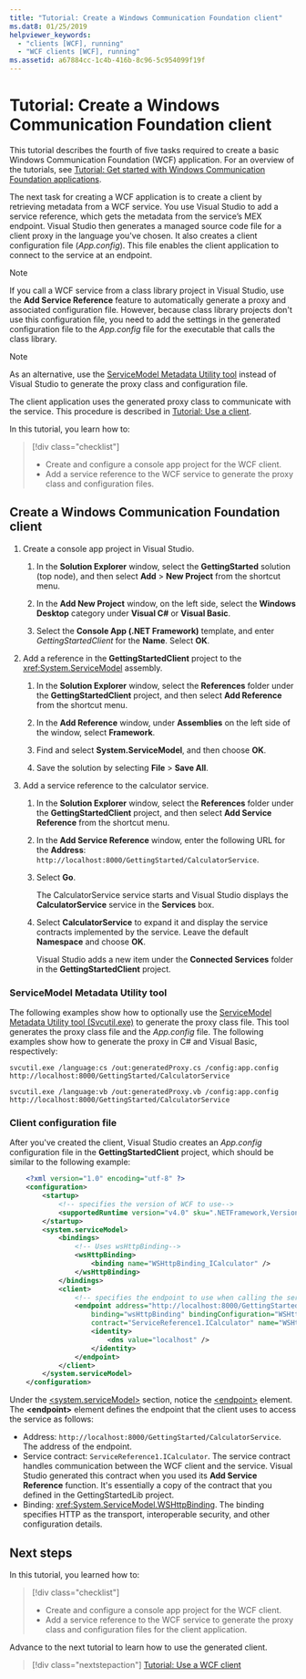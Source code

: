 ```yaml
---
title: "Tutorial: Create a Windows Communication Foundation client"
ms.dat8: 01/25/2019
helpviewer_keywords:
  - "clients [WCF], running"
  - "WCF clients [WCF], running"
ms.assetid: a67884cc-1c4b-416b-8c96-5c954099f19f
---
```

# Tutorial: Create a Windows Communication Foundation client

This tutorial describes the fourth of five tasks required to create a basic Windows Communication Foundation (WCF) application. For an overview of the tutorials, see [Tutorial: Get started with Windows Communication Foundation applications](getting-started-tutorial.md).

The next task for creating a WCF application is to create a client by retrieving metadata from a WCF service. You use Visual Studio to add a service reference, which gets the metadata from the service’s MEX endpoint. Visual Studio then generates a managed source code file for a client proxy in the language you've chosen. It also creates a client configuration file (*App.config*). This file enables the client application to connect to the service at an endpoint. 

> [!NOTE]
> If you call a WCF service from a class library project in Visual Studio, use the **Add Service Reference** feature to automatically generate a proxy and associated configuration file. However, because class library projects don't use this configuration file, you need to add the settings in the generated configuration file to the *App.config* file for the executable that calls the class library.

> [!NOTE]
> As an alternative, use the [ServiceModel Metadata Utility tool](#servicemodel-metadata-utility-tool) instead of Visual Studio to generate the proxy class and configuration file.

The client application uses the generated proxy class to communicate with the service. This procedure is described in [Tutorial: Use a client](how-to-use-a-wcf-client.md).

In this tutorial, you learn how to:
> [!div class="checklist"]
> - Create and configure a console app project for the WCF client.
> - Add a service reference to the WCF service to generate the proxy class and configuration files.


## Create a Windows Communication Foundation client

1. Create a console app project in Visual Studio. 

    1. In the **Solution Explorer** window, select the **GettingStarted** solution (top node), and then select **Add** > **New Project** from the shortcut menu. 
    
    2. In the **Add New Project** window, on the left side, select the **Windows Desktop** category under **Visual C#** or **Visual Basic**. 

    3. Select the **Console App (.NET Framework)** template, and enter *GettingStartedClient* for the **Name**. Select **OK**.

2. Add a reference in the **GettingStartedClient** project to the <xref:System.ServiceModel> assembly. 

    1.  In the **Solution Explorer** window, select the **References** folder under the **GettingStartedClient** project, and then select **Add Reference** from the shortcut menu. 

    2. In the **Add Reference** window, under **Assemblies** on the left side of the window, select **Framework**.
    
    3. Find and select **System.ServiceModel**, and then choose **OK**. 

    4. Save the solution by selecting **File** > **Save All**.

3. Add a service reference to the calculator service.

   1. In the **Solution Explorer** window, select the **References** folder under the **GettingStartedClient** project, and then select **Add Service Reference** from the shortcut menu.

   2. In the **Add Service Reference** window, enter the following URL for the **Address**: `http://localhost:8000/GettingStarted/CalculatorService`.

   3. Select **Go**. 

      The CalculatorService service starts and Visual Studio displays the **CalculatorService** service in the **Services** box.

   4. Select **CalculatorService** to expand it and display the service contracts implemented by the service. Leave the default **Namespace** and choose **OK**.

      Visual Studio adds a new item under the **Connected Services** folder in the **GettingStartedClient** project. 


### ServiceModel Metadata Utility tool

The following examples show how to optionally use the [ServiceModel Metadata Utility tool (Svcutil.exe)](servicemodel-metadata-utility-tool-svcutil-exe.md) to generate the proxy class file. This tool generates the proxy class file and the *App.config* file. The following examples show how to generate the proxy in C# and Visual Basic, respectively:

```shell
svcutil.exe /language:cs /out:generatedProxy.cs /config:app.config http://localhost:8000/GettingStarted/CalculatorService
```

```shell
svcutil.exe /language:vb /out:generatedProxy.vb /config:app.config http://localhost:8000/GettingStarted/CalculatorService
```

### Client configuration file

After you've created the client, Visual Studio creates an *App.config* configuration file in the **GettingStartedClient** project, which should be similar to the following example:

```xml
    <?xml version="1.0" encoding="utf-8" ?>
    <configuration>
        <startup>
            <!-- specifies the version of WCF to use-->
            <supportedRuntime version="v4.0" sku=".NETFramework,Version=v4.6.1" />
        </startup>
        <system.serviceModel>
            <bindings>
                <!-- Uses wsHttpBinding-->
                <wsHttpBinding>
                    <binding name="WSHttpBinding_ICalculator" />
                </wsHttpBinding>
            </bindings>
            <client>
                <!-- specifies the endpoint to use when calling the service -->
                <endpoint address="http://localhost:8000/GettingStarted/CalculatorService"
                    binding="wsHttpBinding" bindingConfiguration="WSHttpBinding_ICalculator"
                    contract="ServiceReference1.ICalculator" name="WSHttpBinding_ICalculator">
                    <identity>
                        <dns value="localhost" />
                    </identity>
                </endpoint>
            </client>
        </system.serviceModel>
    </configuration>
```

Under the [\<system.serviceModel>](../configure-apps/file-schema/wcf/system-servicemodel.md) section, notice the [\<endpoint>](../configure-apps/file-schema/wcf/endpoint-element.md) element. The **&lt;endpoint&gt;** element defines the endpoint that the client uses to access the service as follows:
- Address: `http://localhost:8000/GettingStarted/CalculatorService`. The address of the endpoint.
- Service contract: `ServiceReference1.ICalculator`. The service contract handles communication between the WCF client and the service. Visual Studio generated this contract when you used its **Add Service Reference** function. It's essentially a copy of the contract that you defined in the GettingStartedLib project. 
- Binding: <xref:System.ServiceModel.WSHttpBinding>. The binding specifies HTTP as the transport, interoperable security, and other configuration details.

## Next steps

In this tutorial, you learned how to:
> [!div class="checklist"]
> - Create and configure a console app project for the WCF client.
> - Add a service reference to the WCF service to generate the proxy class and configuration files for the client application.

Advance to the next tutorial to learn how to use the generated client.

> [!div class="nextstepaction"]
> [Tutorial: Use a WCF client](how-to-use-a-wcf-client.md)


